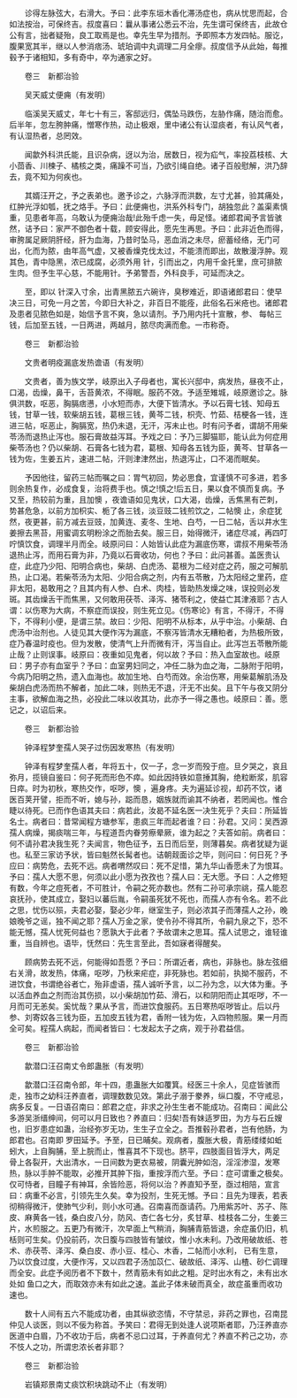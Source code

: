 <!-- { "loadSidebar": true } -->
　　诊得左脉弦大，右滑大。予曰：此李东垣木香化滞汤症也，病从忧思而起，合如法按治，可保终吉。叔度喜曰：曩从事诸公悉云不治，先生谓可保终吉，此故仓公有言，拙者疑殆，良工取焉是也。幸先生早为措剂。予即照本方发四帖。服讫，腹果宽其半，继以人参消痞汤、琥珀调中丸调理二月全瘳。叔度信予从此始，每推毂予于诸相知，多有奇中，卒为通家之好。

　　卷三　新都治验

　　吴天威丈便痈（有发明）

　　临溪吴天威丈，年七十有三，客邸远归，偶坠马跌伤，左胁作痛，随治而愈。后半年，忽左胯肿痛，憎寒作热，动止极艰，里中诸公有认湿痰者，有认风气者，有认湿热者，总罔效。

　　闻歙外科洪氏能，且识杂病，迓以为治，居数日，视为疝气，率投荔枝核、大小茴香、川楝子、橘核之类，痛躁不可当，乃欲引绳自绝。诸子百般慰解，洪乃辞去，竟不知为何疾也。

　　其婿汪开之，予之表弟也。邀予诊之，六脉浮而洪数，左寸尤甚，验其痛处，红肿光浮如瓠，抚之烙手。予曰：此便痈也，洪系外科专门，胡独忽此？盖渠素慎重，见患者年高，乌敢认为便痈治哉!此殆千虑一失，毋足怪。诸郎君闻予言皆骇然，诘予曰：家严不御色者十载，顾安得此，愿先生再思。予曰：此非近色而得，审胯属足厥阴肝经，肝为血海，乃昔时坠马，恶血消之未尽，瘀蓄经络，无门可出，化而为脓，由年高气虚，又被香燥克伐太过，不能溃而即出，故散漫浮肿。观其色，青中隐黑，浓已成腐，必须外用 针，引而出之，内用千金托里，庶可排脓生肉。但予生平心慈，不能用针。予弟警吾，外科良手，可延而决之。

　　至，即以 针深入寸余，出青黑脓五六碗许，臭秽难近，即语诸郎君曰：使早决三日，可免一月之苦，今即日大补之，非百日不能痊，此俗名石米疮也。诸郎君及患者见脓色如是，始信予言不爽，急以请剂。予乃用内托十宣散，参、 每帖三钱，后加至五钱，一日两进，两越月，脓尽肉满而愈。一市称奇。

　　卷三　新都治验

　　文贵者明疫漏底发热谵语（有发明）

　　文贵者，善为族文学，岐原出入子母者也，寓长兴邸中，病发热，昼夜不止，口渴，齿燥，鼻干，舌苔黄浓，不得眠。服药不效。予适至雉城，岐原邀诊之。脉俱洪数，呕恶，胸膈痞懑，小水短而赤，大便下皆清水。予以石膏七钱、知母五钱，甘草一钱，软柴胡五钱，葛根三钱，黄芩二钱，枳壳、竹茹、桔梗各一钱，连进三帖，呕恶止，胸膈宽，热仍未退，无汗，泻未止也。时有问予者，谓胡不用柴苓汤而退热止泻也。服石膏故益泻耳。予戏之曰：予乃三脚猫耶，能认此为何症用柴苓汤也？仍以柴胡、石膏各七钱为君，葛根、知母各五钱为臣，黄芩、甘草各一钱为佐，生姜五片，速进二帖，汗则津津然出，热退泻止，口不渴而眠矣。

　　予因他往，留药三帖而嘱之曰：胃气初回，势必思食，宜谨慎不可多进，若多则余热复作，必成食复，治将费手也。慎之!慎之!后五日，果以食不慎而复病。予又至，热较前为重，且加懊 ，夜谵语如见鬼状，口大渴，齿燥，舌焦黑有芒刺，势甚危急，以前方加枳实、栀了各三钱，淡豆豉二钱煎饮之，二帖懊 止，余症犹然，夜更甚，前方减去豆豉，加黄连、麦冬、生地、白芍，一日二帖，舌以井水生姜擦去黑苔，用蜜调玄明粉涂之而胎去矣。服三日，始得微汗，诸症尽减，再四叮咛慎饮食，调理半月而全。岐原问曰：人始皆认此症为漏底伤寒，谓叔不用柴苓汤退热止泻，而用石膏为非，乃竟以石膏收功，何也？予曰：此问甚善。盖医贵认症，此症乃少阳、阳明合病也，柴胡、白虎汤、葛根为二经对症之药，服之可解肌热，止口渴。若柴苓汤为太阳、少阳合病之剂，内有五苓散，乃太阳经之里药，症非太阳，曷敢用之？且其内有人参、白术、肉桂，皆助热发燥之味，误投则必发斑。其齿燥舌干而焦黑，又何敢用茯苓、泽泻、猪苓利之，使益亡其津液耶？古人谓：以伤寒为大病，不察症而误投，则生死立见。《伤寒论》有言，不得汗，不得下，不得利小便，是谓三禁。故曰：少阳、阳明不从标本，从乎中治。小柴胡、白虎汤中治剂也。人徒见其大便作泻为漏底，不察泻皆清水无糟粕者，为热极所致，症乃春温时疫也。但为发散，使清气上升而微有汗，泻当自止。此泻岂五苓散所能止哉？止则误事。岐原曰：夜重如见鬼者，何以故？予曰：热入血室故也。岐原曰：男子亦有血室乎？予曰：血室男妇同之，冲任二脉为血之海，二脉附于阳明，今病乃阳明之热，遗入血海也。故加生地、白芍而效。余治伤寒，用柴葛解肌汤及柴胡白虎汤而热不解者，加此二味，则热无不退，汗无不出矣。且下午与夜又阴分主事，欲解血海之热，必投此二味以收其功，此亦予一得之愚也。岐原曰：善。愿记之，以诏后来。

　　卷三　新都治验

　　钟泽程梦奎孺人哭子过伤因发寒热（有发明）

　　钟泽有程梦奎孺人者，年将五十，仅一子，念一岁而殁于痘。旦夕哭之，哀且弥月，揽镜自鉴曰：何子死而形色不瘁。如此因持铁如意捶其胸，绝粒断浆，肌容日瘁。时为初秋，寒热交作，呕哕，懊 ，遍身疼。夫为遍延诊视，却药不饮，诸医百荚开譬，拒而不听，媳与孙，跽而恳，姻族就而谕其不纳者，若罔闻也。惟合睫以待死。已而作色语其夫曰：病若此，汝曷不延名医一决生死乎？夫曰：所延皆名士。病者曰：昔常闻程方塘参军，患疯三年而起者谁？曰：孙君。又问：吴西源孺人病燥，揭痰喘三年，与程道吾内眷劳瘵晕厥，谁为起之？夫答如前。病者曰：何不请孙君决我生死？夫闻言，物色征予，五日而后至，则薄暮矣。病者犹疑为诞也。私至三家访予状，皆曰魁然长髯者也。诘朝觌面诊之毕，则问曰：何日死？予应曰：病势危，去死不远。病者喟然叹曰：死不足惜，第九华山香愿未了为恨耳。予曰：孺人大愿不思，何须以此小愿为孜孜也？孺人曰：无大愿。予曰：人之修短有数，今年之痘死者，不可胜计，令嗣之死亦数也。然有二孙可承宗祧，孺人能忍哀抚孙，使其成立，娶妇以蕃后胤，令嗣虽死犹不死也，而孺人亦有令名。若不此之思，忧伤以殒，夫君必娶，娶必少年，继室生子，则必浓其子而薄孺人之孙，晚娘晚爷之谣，独不闻之耶？孺人万金之家，使令孙不得其所，令嗣九泉之下，恐不能无憾，孺人忧死何益也？愿孰大于此者？予故谓未之思耳。孺人试思之，谁轻谁重，当自辨也。语毕，怃然曰：先生言至此，吾如寐者得醒矣。

　　顾病势去死不远，何能得如吾愿？予曰：所谓近者，病也，非脉也。脉左弦细右关滑，故发热，体痛，呕哕，乃秋来疟症，非死脉也。若如前，执拗不服药，不进饮食，书谓绝谷者亡，殆非虚语，孺人诚听予言，以二孙为念，以大体为重。予以活血养血之剂而治其伤损，以小柴胡加竹茹、滑石，以和阴阳而止其呕哕，不一月而可无恙矣。奚忧哉？果从予言，而进饮食服药。五日寒热呕哕皆止。后以丹参、刘寄奴各三钱为臣，五加皮五钱为君，香附一钱为佐，入四物煎服。果一月而全可矣。程孺人病起，而闻者皆曰：七发起太子之病，观于孙君益信。

　　卷三　新都治验

　　歙潜口汪召南丈令郎蛊胀（有发明）

　　歙潜口汪召南令郎，年十四，患蛊胀大如覆箕。经医三十余人，见症皆骇而走，独市之幼科汪养直者，调理数数见效。第此子溺于豢养，纵口腹，不守戒忌，病多反复。一日语召南曰：郎君之症，非求之孙生生者不能成功。召南曰：闻此公多游吴浙缙绅间，何可以月日致也？养直曰：归矣!吾有妹适罗田，为方与石丘嫂也，旧岁患症如蛊，治经弥岁无功，生生子立全之。吾推毂孙君者，岂有他肠，为郎君也。召南即 罗田延予。予至，日已晡矣。观病者，腹胀大极，青筋缕缕如蚯蚓大，上自胸脯，至上脘而止，惟喜其不下现也。脐平，四肢面目皆浮大，两足 骨上各裂开，大出清水，一日间数为更衣易被，阴囊光肿如泡，淫淫渗湿，发寒热，脉以手肿不能取，必推开其肿下指，重按浮而六至。予曰：症可谓重之极矣。仅可恃者，目瞳子有神耳，余皆险恶，将何以治？养直知予至，亟过相陪，宣言曰：病重不必言，引领先生久矣。幸为投剂，生死无憾。予曰：且先为理表，若表彻稍得微汗，使肺气少利，则小水可通。召南喜而亟请药。乃用紫苏叶、苏子、陈皮、麻黄各一钱，桑白皮八分，防风、杏仁各七分，炙甘草、桂枝各二分，生姜三片，水煎服之。五更乃有微汗，次早面上气稍消，胸脯青筋皆退，余症虽仍旧，机栝则可生矣。仍投前药，次日腹与四肢皆有皱纹，惟小水未利。乃改用破故纸、苍术、赤茯苓、泽泻、桑白皮、赤小豆、桂心、木香，二帖而小水利， 已有生意，乃以饮食过度，大便作泻，又以四君子汤加苡仁、破故纸、泽泻、山楂、砂仁调理而全安。此症予阅历者不下数十，然青筋未有如此之粗。足时出水有之，未有出水处如 鱼口之大，而取效亦未有如此之速。盖此子体未破而真全，故症虽重而收功速也。

　　数十人间有五六不能成功者，由其纵欲恣情，不守禁忌，非药之罪也，召南昆仲见人谈医，则以不佞为称首。予笑曰：君得无到处逢人说项斯者耶，乃汪养直亦医道中白眉，乃不收功于后，病者不忌口过耳，于养直何尤？养直不矜己之功，亦不忮人之功，所谓忠浓长者非耶？

　　卷三　新都治验

　　岩镇郑景南丈痰饮积块跳动不止（有发明）


